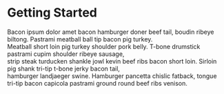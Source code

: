 # Getting Started

Bacon ipsum dolor amet bacon hamburger doner beef tail, boudin ribeye biltong. Pastrami meatball ball tip bacon pig turkey.  
Meatball short loin pig turkey shoulder pork belly. T-bone drumstick pastrami cupim shoulder ribeye sausage,  
strip steak turducken shankle jowl kevin beef ribs bacon short loin. Sirloin pig shank tri-tip t-bone jerky bacon tail,  
hamburger landjaeger swine. Hamburger pancetta chislic fatback, tongue tri-tip bacon capicola pastrami ground round beef ribs venison.
